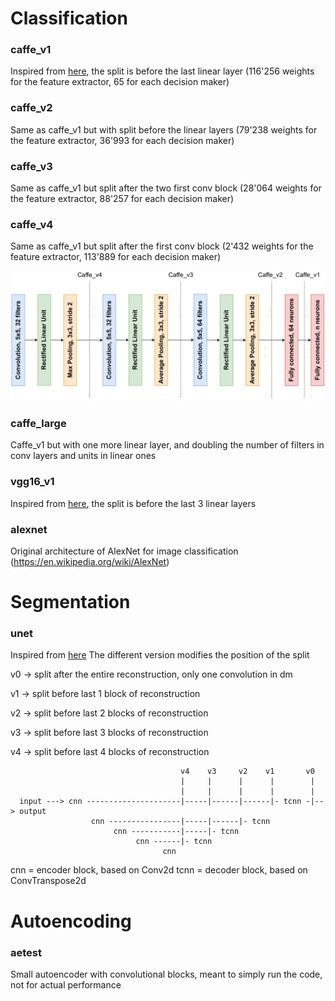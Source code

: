 # Classification
### caffe_v1
Inspired from [here](https://github.com/BVLC/caffe/blob/master/examples/cifar10/cifar10_quick_train_test.prototxt), the split is before the last linear layer (116'256 weights for the feature extractor, 65 for each decision maker)

### caffe_v2
Same as caffe_v1 but with split before the linear layers (79'238 weights for the feature extractor, 36'993 for each decision maker)

### caffe_v3
Same as caffe_v1 but split after the two first conv block (28'064 weights for the feature extractor, 88'257 for each decision maker)

### caffe_v4
Same as caffe_v1 but split after the first conv block (2'432 weights for the feature extractor, 113'889 for each decision maker)

![caffe architecture](img/caffearchi.png)

### caffe_large
Caffe_v1 but with one more linear layer, and doubling the number of filters in conv layers and units in linear ones

### vgg16_v1
Inspired from [here](https://iq.opengenus.org/vgg16/), the split is before the last 3 linear layers

### alexnet
Original architecture of AlexNet for image classification (https://en.wikipedia.org/wiki/AlexNet)


# Segmentation
### unet
Inspired from [here](https://medium.com/analytics-vidhya/unet-implementation-in-pytorch-idiot-developer-da40d955f201)
The different version modifies the position of the split

v0 -> split after the entire reconstruction, only one convolution in dm

v1 -> split before last 1 block of reconstruction

v2 -> split before last 2 blocks of reconstruction

v3 -> split before last 3 blocks of reconstruction

v4 -> split before last 4 blocks of reconstruction

```
                                      v4    v3     v2    v1       v0
                                      |     |      |      |        |
                                      |     |      |      |        |
  input ---> cnn ---------------------|-----|------|------|- tcnn -|--> output
                  cnn ----------------|-----|------|- tcnn
                       cnn -----------|-----|- tcnn
                            cnn ------|- tcnn
                                  cnn
```

  cnn = encoder block, based on Conv2d
  tcnn = decoder block, based on ConvTranspose2d


# Autoencoding
### aetest
Small autoencoder with convolutional blocks, meant to simply run the code, not for actual performance